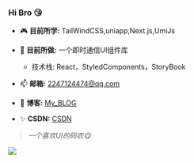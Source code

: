 ### Hi Bro 😘

<!--
**Found-404/Found-404** is a ✨ _special_ ✨ repository because its `README.md` (this file) appears on your GitHub profile.
Here are some ideas to get you started:
-->

- 🎮 **目前所学:** TailWindCSS,uniapp,Next.js,UmiJs

- 🔨 **目前所做:**  一个即时通信UI组件库
  - 技术栈: React，StyledComponents，StoryBook
  
- 📫 **邮箱:** 2247124474@qq.com

- 🎈 **博客:**  [My_BLOG](https://found-404.github.io/found404.io/)

- ✨ **CSDN:**  [CSDN](https://blog.csdn.net/bl_ack233?spm=1000.2115.3001.5343)

> *一个喜欢UI的码农😋*

[![](https://img.shields.io/badge/BLOG-%20-lightgrey)](https://found-404.github.io/found404.io/)

<!-- ![bilibili](https://img.shields.io/badge/dynamic/json?label=bilibili%20fans&query=%24.data.totalSubs&url=https%3A%2F%2Fapi.spencerwoo.com%2Fsubstats%2F%3Fsource%3Dbilibili%26queryKey%3D33707453&logo=bilibili&labelColor=FE7398&logoColor=white&style=flat)
-->
